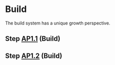 # Build

The build system has a unique growth perspective.

## Step [AP1.1](/Agile/Methodology/01#AP1.1-Identify-Artefact-or-System) (Build)

## Step [AP1.2](/Agile/Methodology/01#AP1.2-Check-for-Organising-Line-or-Surface) (Build)

